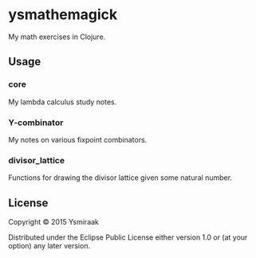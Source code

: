 # ysmathemagick

My math exercises in Clojure.

## Usage

### core ###

My lambda calculus study notes.

### Y-combinator ###

My notes on various fixpoint combinators.

### divisor_lattice ###

Functions for drawing the divisor lattice given some natural number.

## License

Copyright © 2015 Ysmiraak

Distributed under the Eclipse Public License either version 1.0 or (at
your option) any later version.

